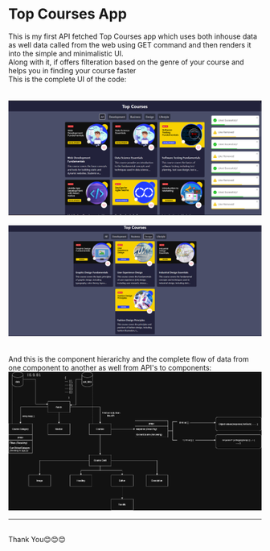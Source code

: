 <h1>Top Courses App</h1>
This is my first API fetched Top Courses app which uses both inhouse data as well data called from the web using GET command and then renders it into the simple and minimalistic UI.
<br>
Along with it, if offers filteration based on the genre of your course and helps you in finding your course faster
<br>
This is the complete UI of the code:
<br>
<br>
<br>
<img src='https://raw.githubusercontent.com/PragunSharma-Code/Top-Courses-App/refs/heads/main/public/1.png'>
<br>
<br>
<img src='https://raw.githubusercontent.com/PragunSharma-Code/Top-Courses-App/refs/heads/main/public/2.png'>
<br>
<br>
<br>
And this is the component hierarichy and the complete flow of data from one component to another as well from API's to components:
<img src='https://raw.githubusercontent.com/PragunSharma-Code/Top-Courses-App/refs/heads/main/public/Top-Courses.png'>
<br>
<hr>
<br>
Thank You😊😊😊

